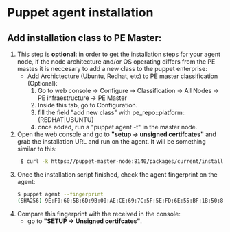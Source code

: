 # Puppet agent installation

## Add installation class to PE Master:
1. This step is **optional**: in order to get the installation steps for your agent node, if the node architecture and/or OS operating differs from the PE mastes it is neccesary to add a new class to the puppet enterprise:
    - Add Archictecture (Ubuntu, Redhat, etc) to PE master classification (Optional):
       1. Go to web console -> Configure -> Classification -> All Nodes -> PE infraestructure -> PE Master
       1. Inside this tab, go to Configuration.
       1. fill the field "add new class" with pe_repo::platform::(REDHAT|UBUNTU)
       1. once added, run a "puppet agent -t" in the master node.
1. Open the web console and go to **"setup -> unsigned certifcates"** and grab the installation URL and run on the agent. It will be something similar to this:
   ```bash
    $ curl -k https://puppet-master-node:8140/packages/current/install.bash | sudo bash
   ```
1. Once the installation script finished, check the agent fingerprint on the agent:
    ```bash
    $ puppet agent --fingerprint
    (SHA256) 9E:F0:60:5B:6D:9B:00:AE:CE:69:7C:5F:5E:FD:6E:55:BF:1B:50:8E:F4:52:43:37:43:9A:47:5B:FF:BA:AA:A1
    ```
1. Compare this fingerprint with the received in the console:
    - go to **"SETUP -> Unsigned certifcates"**.
